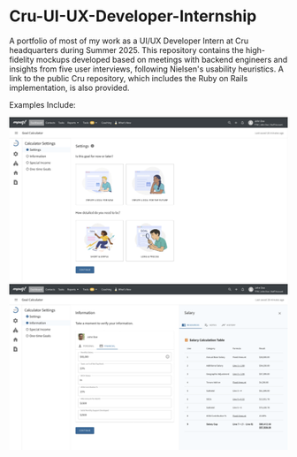 # Cru-UI-UX-Developer-Internship
A portfolio of most of my work as a UI/UX Developer Intern at Cru headquarters during Summer 2025. This repository contains the high-fidelity mockups developed based on meetings with backend engineers and insights from five user interviews, following Nielsen's usability heuristics. A link to the public Cru repository, which includes the Ruby on Rails implementation, is also provided.

Examples Include:

<img src="High Fidelity Mockups/Settings Mockups/Settings.png"/>
<img src="High Fidelity Mockups/Settings Mockups/Information.png" alt="Login Screen"/>
